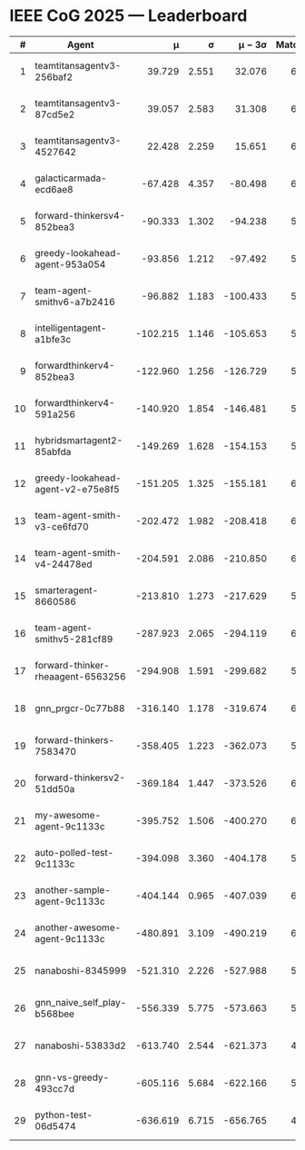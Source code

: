 # IEEE CoG 2025 — Leaderboard

| # | Agent | μ | σ | μ − 3σ | Matches | Updated |
|---:|---|---:|---:|---:|---:|---|
| 1 | teamtitansagentv3-256baf2 | 39.729 | 2.551 | 32.076 | 6348 | 2025-08-19 12:14 |
| 2 | teamtitansagentv3-87cd5e2 | 39.057 | 2.583 | 31.308 | 6312 | 2025-08-19 12:14 |
| 3 | teamtitansagentv3-4527642 | 22.428 | 2.259 | 15.651 | 6076 | 2025-08-19 12:14 |
| 4 | galacticarmada-ecd6ae8 | -67.428 | 4.357 | -80.498 | 6340 | 2025-08-19 12:14 |
| 5 | forward-thinkersv4-852bea3 | -90.333 | 1.302 | -94.238 | 5442 | 2025-08-19 12:14 |
| 6 | greedy-lookahead-agent-953a054 | -93.856 | 1.212 | -97.492 | 5916 | 2025-08-19 12:14 |
| 7 | team-agent-smithv6-a7b2416 | -96.882 | 1.183 | -100.433 | 5980 | 2025-08-19 12:14 |
| 8 | intelligentagent-a1bfe3c | -102.215 | 1.146 | -105.653 | 5046 | 2025-08-19 12:14 |
| 9 | forwardthinkerv4-852bea3 | -122.960 | 1.256 | -126.729 | 5036 | 2025-08-19 12:14 |
| 10 | forwardthinkerv4-591a256 | -140.920 | 1.854 | -146.481 | 5575 | 2025-08-19 12:14 |
| 11 | hybridsmartagent2-85abfda | -149.269 | 1.628 | -154.153 | 5940 | 2025-08-19 12:14 |
| 12 | greedy-lookahead-agent-v2-e75e8f5 | -151.205 | 1.325 | -155.181 | 6276 | 2025-08-19 12:14 |
| 13 | team-agent-smith-v3-ce6fd70 | -202.472 | 1.982 | -208.418 | 6782 | 2025-08-19 12:14 |
| 14 | team-agent-smith-v4-24478ed | -204.591 | 2.086 | -210.850 | 6562 | 2025-08-19 12:14 |
| 15 | smarteragent-8660586 | -213.810 | 1.273 | -217.629 | 5273 | 2025-08-19 12:14 |
| 16 | team-agent-smithv5-281cf89 | -287.923 | 2.065 | -294.119 | 6400 | 2025-08-19 12:14 |
| 17 | forward-thinker-rheaagent-6563256 | -294.908 | 1.591 | -299.682 | 5822 | 2025-08-19 12:14 |
| 18 | gnn_prgcr-0c77b88 | -316.140 | 1.178 | -319.674 | 6070 | 2025-08-19 12:14 |
| 19 | forward-thinkers-7583470 | -358.405 | 1.223 | -362.073 | 5580 | 2025-08-19 12:14 |
| 20 | forward-thinkersv2-51dd50a | -369.184 | 1.447 | -373.526 | 6322 | 2025-08-19 12:14 |
| 21 | my-awesome-agent-9c1133c | -395.752 | 1.506 | -400.270 | 6600 | 2025-08-19 12:14 |
| 22 | auto-polled-test-9c1133c | -394.098 | 3.360 | -404.178 | 5760 | 2025-08-19 12:14 |
| 23 | another-sample-agent-9c1133c | -404.144 | 0.965 | -407.039 | 6140 | 2025-08-19 12:14 |
| 24 | another-awesome-agent-9c1133c | -480.891 | 3.109 | -490.219 | 6680 | 2025-08-19 12:14 |
| 25 | nanaboshi-8345999 | -521.310 | 2.226 | -527.988 | 5320 | 2025-08-19 12:14 |
| 26 | gnn_naive_self_play-b568bee | -556.339 | 5.775 | -573.663 | 5180 | 2025-08-19 12:14 |
| 27 | nanaboshi-53833d2 | -613.740 | 2.544 | -621.373 | 4620 | 2025-08-19 12:14 |
| 28 | gnn-vs-greedy-493cc7d | -605.116 | 5.684 | -622.166 | 5200 | 2025-08-19 12:14 |
| 29 | python-test-06d5474 | -636.619 | 6.715 | -656.765 | 4970 | 2025-08-19 12:14 |
